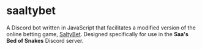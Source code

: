 # saaltybet
A Discord bot written in JavaScript that facilitates a modified version of the online betting game, [SaltyBet](https://www.saltybet.com/). Designed specifically for use in the **Saa's Bed of Snakes** Discord server.
